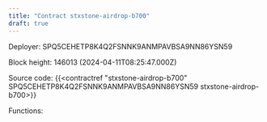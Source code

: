 ```yaml
---
title: "Contract stxstone-airdrop-b700"
draft: true
---
```

Deployer: SPQ5CEHETP8K4Q2FSNNK9ANMPAVBSA9NN86YSN59


 



Block height: 146013 (2024-04-11T08:25:47.000Z)

Source code: {{<contractref "stxstone-airdrop-b700" SPQ5CEHETP8K4Q2FSNNK9ANMPAVBSA9NN86YSN59 stxstone-airdrop-b700>}}

Functions:


